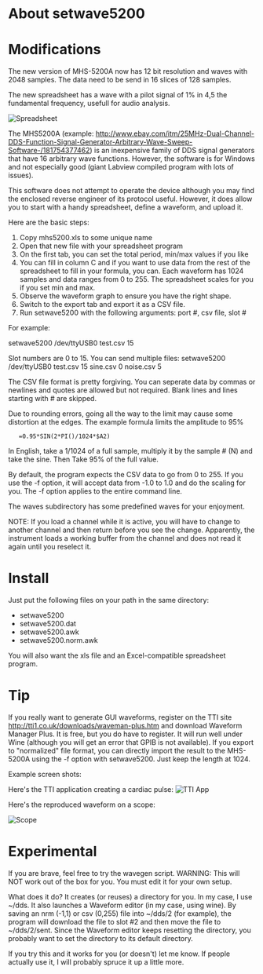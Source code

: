 About setwave5200
=================


Modifications
=======
The new version of MHS-5200A now has 12 bit resolution and waves with 2048 samples. The data need to be send in 16 slices of 128 samples.

The new spreadsheet has a wave with a pilot signal of 1% in 4,5 the fundamental frequency, usefull for audio analysis.


![Spreadsheet](https://raw.githubusercontent.com/wd5gnr/mhs5200a/master/images/screenshot_211.png "The system in action")

The MHS5200A (example: http://www.ebay.com/itm/25MHz-Dual-Channel-DDS-Function-Signal-Generator-Arbitrary-Wave-Sweep-Software-/181754377462) is an inexpensive family of DDS signal generators that have
16 arbitrary wave functions. However, the software is for Windows and not
especially good (giant Labview compiled program with lots of issues).

This software does not attempt to operate the device although you may
find the enclosed reverse engineer of its protocol useful. However, it
does allow you to start with a handy spreadsheet, define a waveform, and
upload it.

Here are the basic steps:

1) Copy mhs5200.xls to some unique name
2) Open that new file with your spreadsheet program
3) On the first tab, you can set the total period, min/max values if you like
4) You can fill in column C and if you want to use data from the rest of the spreadsheet to fill in your formula, you can. Each waveform has 1024 samples and data ranges from 0 to 255. The spreadsheet scales for you if you set min and max.
5) Observe the waveform graph to ensure you have the right shape.
6) Switch to the export tab and export it as a CSV file.
7) Run setwave5200 with the following arguments: port #, csv file, slot #

For example:

setwave5200 /dev/ttyUSB0 test.csv 15

Slot numbers are 0 to 15. You can send multiple files:
setwave5200 /dev/ttyUSB0 test.csv 15 sine.csv 0 noise.csv 5

The CSV file format is pretty forgiving. You can seperate data by
commas or newlines and quotes are allowed but not required. Blank lines
and lines starting with # are skipped.

Due to rounding errors, going all the way to the limit may cause some
distortion at the edges. The example formula limits the amplitude to 95%

       =0.95*SIN(2*PI()/1024*$A2)

In English, take a 1/1024 of a full sample, multiply it by the sample #
(N) and take the sine. Then Take 95% of the full value.

By default, the program expects the CSV data to go from 0 to 255. If you
use the -f option, it will accept data from -1.0 to 1.0 and do the scaling
for you. The -f option applies to the entire command line.

The waves subdirectory has some predefined waves for your enjoyment.

NOTE: If you load a channel while it is active, you will have to change
to another channel and then return before you see the change. Apparently,
the instrument loads a working buffer from the channel and does not read
it again until you reselect it.


Install
=======
Just put the following files on your path in the same directory:
* setwave5200
* setwave5200.dat
* setwave5200.awk
* setwave5200.norm.awk

You will also want the xls file and an Excel-compatible spreadsheet program.


Tip
===
If you really want to generate GUI waveforms, register on the TTI site
http://tti1.co.uk/downloads/waveman-plus.htm and download Waveform Manager Plus.
It is free, but you do have to register. It will run well under Wine (although
you will get an error that GPIB is not available). If you export to  "normalized"
file format, you can directly import the result to the MHS-5200A using the
-f option with setwave5200. Just keep the length at 1024.

Example screen shots:

Here's the TTI application creating a cardiac pulse:
![TTI App](https://raw.githubusercontent.com/wd5gnr/mhs5200a/master/images/screenshot_212.png "App View")


Here's the reproduced waveform on a scope:

![Scope](https://raw.githubusercontent.com/wd5gnr/mhs5200a/master/images/cardiac.png "Scope View")

Experimental
============
If you are brave, feel free to try the wavegen script. WARNING: This will NOT
work out of the box for you. You must edit it for your own setup.

What does it do? It creates (or reuses) a directory for you. In my case, I
use ~/dds. It also launches a Waveform editor (in my case, using wine).
By saving an nrm (-1,1) or csv (0,255) file into ~/dds/2 (for example), the
program will download the file to slot #2 and then move the file to
~/dds/2/sent. Since the Waveform editor keeps resetting the directory,
you probably want to set the directory to its default directory.

If you try this and it works for you (or doesn't) let me know. If people
actually use it, I will probably spruce it up a little more.

